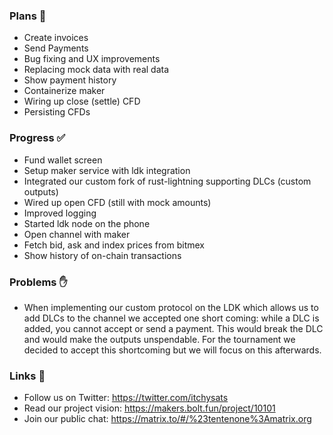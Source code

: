 ### Plans 📆

- Create invoices
- Send Payments
- Bug fixing and UX improvements
- Replacing mock data with real data
- Show payment history
- Containerize maker
- Wiring up close (settle) CFD
- Persisting CFDs

### Progress ✅

- Fund wallet screen
- Setup maker service with ldk integration
- Integrated our custom fork of rust-lightning supporting DLCs (custom outputs)
- Wired up open CFD (still with mock amounts)
- Improved logging
- Started ldk node on the phone
- Open channel with maker
- Fetch bid, ask and index prices from bitmex
- Show history of on-chain transactions

### Problems ✋

- When implementing our custom protocol on the LDK which allows us to add DLCs to the channel we accepted one short coming: while a DLC is added, you cannot accept or send a payment. This would break the DLC and would make the outputs unspendable. For the tournament we decided to accept this shortcoming but we will focus on this afterwards.

### Links 🔗

- Follow us on Twitter: https://twitter.com/itchysats
- Read our project vision: https://makers.bolt.fun/project/10101
- Join our public chat: https://matrix.to/#/%23tentenone%3Amatrix.org
